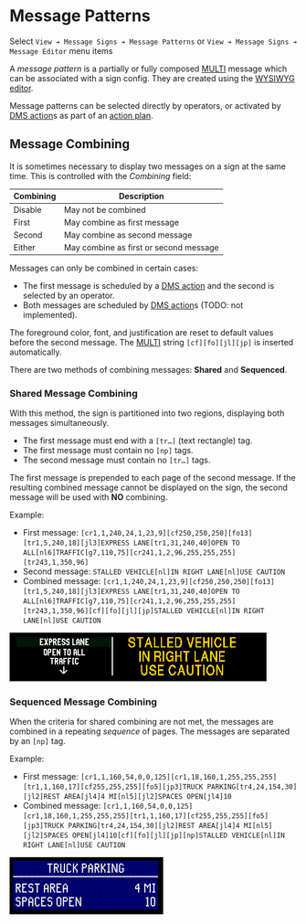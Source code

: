 # Message Patterns

Select `View ➔ Message Signs ➔ Message Patterns` or
`View ➔ Message Signs ➔ Message Editor` menu items

A _message pattern_ is a partially or fully composed [MULTI] message which can
be associated with a sign config.  They are created using the [WYSIWYG editor].

Message patterns can be selected directly by operators, or activated by [DMS
action]s as part of an [action plan].

## Message Combining

It is sometimes necessary to display two messages on a sign at the same time.
This is controlled with the _Combining_ field:

Combining | Description
----------|--------------------
Disable   | May not be combined
First     | May combine as first message
Second    | May combine as second message
Either    | May combine as first or second message

Messages can only be combined in certain cases:
- The first message is scheduled by a [DMS action] and the second is selected by
  an operator.
- Both messages are scheduled by [DMS action]s (TODO: not implemented).

The foreground color, font, and justification are reset to default values
before the second message.  The [MULTI] string `[cf][fo][jl][jp]` is inserted
automatically.

There are two methods of combining messages: **Shared** and **Sequenced**.

### Shared Message Combining

With this method, the sign is partitioned into two regions, displaying both
messages simultaneously.

- The first message must end with a `[tr…]` (text rectangle) tag.
- The first message must contain no `[np]` tags.
- The second message must contain no `[tr…]` tags.

The first message is prepended to each page of the second message.  If the
resulting combined message cannot be displayed on the sign, the second message
will be used with **NO** combining.

Example:  
- First message:
  `[cr1,1,240,24,1,23,9][cf250,250,250][fo13][tr1,5,240,18][jl3]EXPRESS LANE[tr1,31,240,40]OPEN TO ALL[nl6]TRAFFIC[g7,110,75][cr241,1,2,96,255,255,255][tr243,1,350,96]`
- Second message:
  `STALLED VEHICLE[nl]IN RIGHT LANE[nl]USE CAUTION`
- Combined message:
  `[cr1,1,240,24,1,23,9][cf250,250,250][fo13][tr1,5,240,18][jl3]EXPRESS LANE[tr1,31,240,40]OPEN TO ALL[nl6]TRAFFIC[g7,110,75][cr241,1,2,96,255,255,255][tr243,1,350,96][cf][fo][jl][jp]STALLED VEHICLE[nl]IN RIGHT LANE[nl]USE CAUTION`

![](images/msg_combined_shared.gif)

### Sequenced Message Combining

When the criteria for shared combining are not met, the messages are combined in
a repeating _sequence_ of pages.  The messages are separated by an `[np]` tag.

Example:
- First message:
  `[cr1,1,160,54,0,0,125][cr1,18,160,1,255,255,255][tr1,1,160,17][cf255,255,255][fo5][jp3]TRUCK PARKING[tr4,24,154,30][jl2]REST AREA[jl4]4 MI[nl5][jl2]SPACES OPEN[jl4]10`
- Combined message:
  `[cr1,1,160,54,0,0,125][cr1,18,160,1,255,255,255][tr1,1,160,17][cf255,255,255][fo5][jp3]TRUCK PARKING[tr4,24,154,30][jl2]REST AREA[jl4]4 MI[nl5][jl2]SPACES OPEN[jl4]10[cf][fo][jl][jp][np]STALLED VEHICLE[nl]IN RIGHT LANE[nl]USE CAUTION`

![](images/msg_combined_sequenced.gif)


[action plan]: action_plans.html
[DMS action]: action_plans.html#dms-actions
[MULTI]: multi.html
[WYSIWYG editor]: wysiwyg.html
